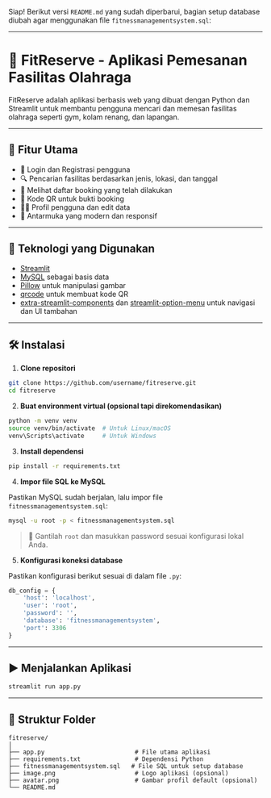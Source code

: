Siap! Berikut versi `README.md` yang sudah diperbarui, bagian setup database diubah agar menggunakan file `fitnessmanagementsystem.sql`:

---

# 💪 FitReserve - Aplikasi Pemesanan Fasilitas Olahraga

FitReserve adalah aplikasi berbasis web yang dibuat dengan Python dan Streamlit untuk membantu pengguna mencari dan memesan fasilitas olahraga seperti gym, kolam renang, dan lapangan.

---

## 🚀 Fitur Utama

- 🔐 Login dan Registrasi pengguna  
- 🔍 Pencarian fasilitas berdasarkan jenis, lokasi, dan tanggal  
- 📅 Melihat daftar booking yang telah dilakukan  
- 🧾 Kode QR untuk bukti booking  
- 🧑‍💼 Profil pengguna dan edit data  
- 🎨 Antarmuka yang modern dan responsif  

---

## 🧰 Teknologi yang Digunakan

- [Streamlit](https://streamlit.io/)  
- [MySQL](https://www.mysql.com/) sebagai basis data  
- [Pillow](https://pillow.readthedocs.io/) untuk manipulasi gambar  
- [qrcode](https://pypi.org/project/qrcode/) untuk membuat kode QR  
- [extra-streamlit-components](https://github.com/ChrisDelClea/extra-streamlit-components) dan [streamlit-option-menu](https://github.com/victoryhb/streamlit-option-menu) untuk navigasi dan UI tambahan  

---

## 🛠️ Instalasi

1. **Clone repositori**
```bash
git clone https://github.com/username/fitreserve.git
cd fitreserve
```

2. **Buat environment virtual (opsional tapi direkomendasikan)**
```bash
python -m venv venv
source venv/bin/activate  # Untuk Linux/macOS
venv\Scripts\activate     # Untuk Windows
```

3. **Install dependensi**
```bash
pip install -r requirements.txt
```

4. **Impor file SQL ke MySQL**

Pastikan MySQL sudah berjalan, lalu impor file `fitnessmanagementsystem.sql`:
```bash
mysql -u root -p < fitnessmanagementsystem.sql
```

> 📌 Gantilah `root` dan masukkan password sesuai konfigurasi lokal Anda.

5. **Konfigurasi koneksi database**

Pastikan konfigurasi berikut sesuai di dalam file `.py`:
```python
db_config = {
    'host': 'localhost',
    'user': 'root',
    'password': '',
    'database': 'fitnessmanagementsystem',
    'port': 3306
}
```

---

## ▶️ Menjalankan Aplikasi

```bash
streamlit run app.py
```

---

## 📁 Struktur Folder

```
fitreserve/
│
├── app.py                         # File utama aplikasi
├── requirements.txt               # Dependensi Python
├── fitnessmanagementsystem.sql   # File SQL untuk setup database
├── image.png                      # Logo aplikasi (opsional)
├── avatar.png                     # Gambar profil default (opsional)
└── README.md
```
